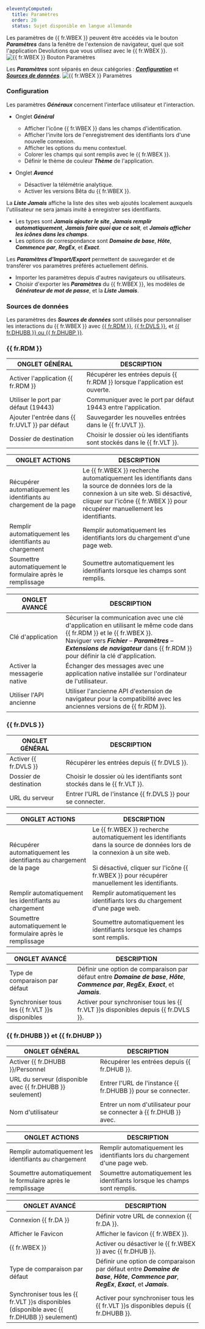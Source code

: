 ```yaml
eleventyComputed:
  title: Paramètres
  order: 20
  status: Sujet disponible en langue allemande
```
Les paramètres de {{ fr.WBEX }} peuvent être accédés via le bouton ***Paramètres*** dans la fenêtre de l'extension de navigateur, quel que soit l'application Devolutions que vous utilisez avec le {{ fr.WBEX }}.
![{{ fr.WBEX }} Bouton Paramètres](https://cdnweb.devolutions.net/docs/docs_en_dwl_Dwl2000.png)

Les ***Paramètres*** sont séparés en deux catégories : [***Configuration***](#configuration) et [***Sources de données***](#data-sources).
![{{ fr.WBEX }} Paramètres](https://cdnweb.devolutions.net/docs/docs_en_dwl_Dwl4027.png)

### Configuration
Les paramètres ***Généraux*** concernent l'interface utilisateur et l'interaction.
* Onglet ***Général***
    * Afficher l'icône {{ fr.WBEX }} dans les champs d'identification.
    * Afficher l'invite lors de l'enregistrement des identifiants lors d'une nouvelle connexion.
    * Afficher les options du menu contextuel.
    * Colorer les champs qui sont remplis avec le {{ fr.WBEX }}.
    * Définir le thème de couleur ***Thème*** de l'application.

* Onglet ***Avancé***
    * Désactiver la télémétrie analytique.
    * Activer les versions Bêta du {{ fr.WBEX }}.

La ***Liste Jamais*** affiche la liste des sites web ajoutés localement auxquels l'utilisateur ne sera jamais invité à enregistrer ses identifiants.

* Les types sont ***Jamais ajouter le site***, ***Jamais remplir automatiquement***, ***Jamais faire quoi que ce soit***, et ***Jamais afficher les icônes dans les champs***.
* Les options de correspondance sont ***Domaine de base***, ***Hôte***, ***Commence par***, ***RegEx***, et ***Exact***.

Les ***Paramètres d'Import/Export*** permettent de sauvegarder et de transférer vos paramètres préférés actuellement définis.

* Importer les paramètres depuis d'autres navigateurs ou utilisateurs.
* Choisir d'exporter les ***Paramètres*** du {{ fr.WBEX }}, les modèles de ***Générateur de mot de passe***, et la ***Liste Jamais***.

### Sources de données
Les paramètres des ***Sources de données*** sont utilisés pour personnaliser les interactions du {{ fr.WBEX }} avec [{{ fr.RDM }}](#remote-desktop-manager), [{{ fr.DVLS }}](#devolutions-server), et [{{ fr.DHUBB }} ou {{ fr.DHUBP }}](#devolutions-hub-business-ou-devolutions-hub-personal).

### {{ fr.RDM }}
| ONGLET GÉNÉRAL                           | DESCRIPTION                                                             |
|---------------------------------------|-------------------------------------------------------------------------|
| Activer l'application {{ fr.RDM }}               | Récupérer les entrées depuis {{ fr.RDM }} lorsque l'application est ouverte.        |
| Utiliser le port par défaut (19443)              | Communiquer avec le port par défaut 19443 entre l'application.        |
| Ajouter l'entrée dans {{ fr.UVLT }} par défaut | Sauvegarder les nouvelles entrées dans le {{ fr.UVLT }}.                                  |
| Dossier de destination                    | Choisir le dossier où les identifiants sont stockés dans le {{ fr.VLT }}. |

| ONGLET ACTIONS                                     | DESCRIPTION                                                      |
|-------------------------------------------------|------------------------------------------------------------------|
| Récupérer automatiquement les identifiants au chargement de la page | Le {{ fr.WBEX }} recherche automatiquement les identifiants dans la source de données lors de la connexion à un site web. Si désactivé, cliquer sur l'icône {{ fr.WBEX }} pour récupérer manuellement les identifiants. |
| Remplir automatiquement les identifiants au chargement       | Remplir automatiquement les identifiants lors du chargement d'une page web.      |
| Soumettre automatiquement le formulaire après le remplissage     | Soumettre automatiquement les identifiants lorsque les champs sont remplis. |

| ONGLET AVANCÉ            | DESCRIPTION                                                                              |
|-------------------------|------------------------------------------------------------------------------------------|
| Clé d'application         | Sécuriser la communication avec une clé d'application en utilisant le même code dans {{ fr.RDM }} et le {{ fr.WBEX }}.<br>Naviguer vers ***Fichier*** – ***Paramètres*** – ***Extensions de navigateur*** dans {{ fr.RDM }} pour définir la clé d'application. |
| Activer la messagerie native | Échanger des messages avec une application native installée sur l'ordinateur de l'utilisateur.            |
| Utiliser l'API ancienne          | Utiliser l'ancienne API d'extension de navigateur pour la compatibilité avec les anciennes versions de {{ fr.RDM }}. |

### {{ fr.DVLS }}
| ONGLET GÉNÉRAL          | DESCRIPTION                                                             |
|----------------------|-------------------------------------------------------------------------|
| Activer {{ fr.DVLS }} | Récupérer les entrées depuis {{ fr.DVLS }}.                                    |
| Dossier de destination   | Choisir le dossier où les identifiants sont stockés dans le {{ fr.VLT }}. |
| URL du serveur           | Entrer l'URL de l'instance {{ fr.DVLS }} pour se connecter.              |

| ONGLET ACTIONS                                     | DESCRIPTION                                                      |
|-------------------------------------------------|------------------------------------------------------------------|
| Récupérer automatiquement les identifiants au chargement de la page | Le {{ fr.WBEX }} recherche automatiquement les identifiants dans la source de données lors de la connexion à un site web. <br> <br> Si désactivé, cliquer sur l'icône {{ fr.WBEX }} pour récupérer manuellement les identifiants. |
| Remplir automatiquement les identifiants au chargement       | Remplir automatiquement les identifiants lors du chargement d'une page web.      |
| Soumettre automatiquement le formulaire après le remplissage     | Soumettre automatiquement les identifiants lorsque les champs sont remplis. |

| ONGLET AVANCÉ                     | DESCRIPTION                                                               |
|----------------------------------|---------------------------------------------------------------------------|
| Type de comparaison par défaut             | Définir une option de comparaison par défaut entre ***Domaine de base***, ***Hôte***, ***Commence par***, ***RegEx***, ***Exact***, et ***Jamais***. |
| Synchroniser tous les {{ fr.VLT }}s disponibles | Activer pour synchroniser tous les {{ fr.VLT }}s disponibles depuis {{ fr.DVLS }}. |

### {{ fr.DHUBB }} et {{ fr.DHUBP }}
| ONGLET GÉNÉRAL                                     | DESCRIPTION                                                 |
|-------------------------------------------------|-------------------------------------------------------------|
| Activer {{ fr.DHUBB }}/Personnel                  | Récupérer les entrées depuis {{ fr.DHUB }}.                        |
| URL du serveur (disponible avec {{ fr.DHUBB }} seulement) | Entrer l'URL de l'instance {{ fr.DHUBB }} pour se connecter. |
| Nom d'utilisateur                                        | Entrer un nom d'utilisateur pour se connecter à {{ fr.DHUB }} avec.          |

| ONGLET ACTIONS                                 | DESCRIPTION                                                      |
|---------------------------------------------|------------------------------------------------------------------|
| Remplir automatiquement les identifiants au chargement   | Remplir automatiquement les identifiants lors du chargement d'une page web.      |
| Soumettre automatiquement le formulaire après le remplissage | Soumettre automatiquement les identifiants lorsque les champs sont remplis. |

| ONGLET AVANCÉ                                                          | DESCRIPTION                                             |
|-----------------------------------------------------------------------|---------------------------------------------------------|
| Connexion {{ fr.DA }}                                                     | Définir votre URL de connexion {{ fr.DA }}.                         |
| Afficher le Favicon                                                          | Afficher le favicon {{ fr.WBEX }}.                      |
| {{ fr.WBEX }}                                                         | Activer ou désactiver le {{ fr.WBEX }} avec {{ fr.DHUB }}. |
| Type de comparaison par défaut                                                  | Définir une option de comparaison par défaut entre ***Domaine de base***, ***Hôte***, ***Commence par***, ***RegEx***, ***Exact***, et ***Jamais***. |
| Synchroniser tous les {{ fr.VLT }}s disponibles (disponible avec {{ fr.DHUBB }} seulement) | Activer pour synchroniser tous les {{ fr.VLT }}s disponibles depuis {{ fr.DHUBB }}. |
